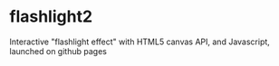 # flashlight2
Interactive "flashlight effect" with HTML5 canvas API, and Javascript, launched on github pages
